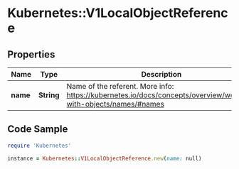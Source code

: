 # Kubernetes::V1LocalObjectReference

## Properties

Name | Type | Description | Notes
------------ | ------------- | ------------- | -------------
**name** | **String** | Name of the referent. More info: https://kubernetes.io/docs/concepts/overview/working-with-objects/names/#names | [optional] 

## Code Sample

```ruby
require 'Kubernetes'

instance = Kubernetes::V1LocalObjectReference.new(name: null)
```


